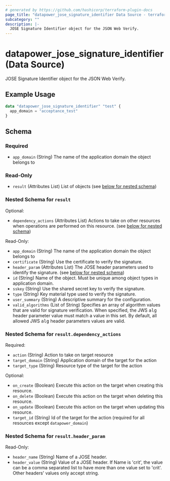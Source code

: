 ```yaml
---
# generated by https://github.com/hashicorp/terraform-plugin-docs
page_title: "datapower_jose_signature_identifier Data Source - terraform-provider-datapower"
subcategory: ""
description: |-
  JOSE Signature Identifier object for the JSON Web Verify.
---
```


# datapower_jose_signature_identifier (Data Source)

JOSE Signature Identifier object for the JSON Web Verify.

## Example Usage

```terraform
data "datapower_jose_signature_identifier" "test" {
  app_domain = "acceptance_test"
}
```

<!-- schema generated by tfplugindocs -->
## Schema

### Required

- `app_domain` (String) The name of the application domain the object belongs to

### Read-Only

- `result` (Attributes List) List of objects (see [below for nested schema](#nestedatt--result))

<a id="nestedatt--result"></a>
### Nested Schema for `result`

Optional:

- `dependency_actions` (Attributes List) Actions to take on other resources when operations are performed on this resource. (see [below for nested schema](#nestedatt--result--dependency_actions))

Read-Only:

- `app_domain` (String) The name of the application domain the object belongs to
- `certificate` (String) Use the certificate to verify the signature.
- `header_param` (Attributes List) The JOSE header parameters used to identify the signature. (see [below for nested schema](#nestedatt--result--header_param))
- `id` (String) Name of the object. Must be unique among object types in application domain.
- `sskey` (String) Use the shared secret key to verify the signature.
- `type` (String) Key material type used to verify the signature.
- `user_summary` (String) A descriptive summary for the configuration.
- `valid_algorithms` (List of String) Specifies an array of algorithm values that are valid for signature verification. When specified, the JWS <tt>alg</tt> header parameter value must match a value in this set. By default, all allowed JWS <tt>alg</tt> header parameters values are valid.

<a id="nestedatt--result--dependency_actions"></a>
### Nested Schema for `result.dependency_actions`

Required:

- `action` (String) Action to take on target resource
- `target_domain` (String) Application domain of the target for the action
- `target_type` (String) Resource type of the target for the action

Optional:

- `on_create` (Boolean) Execute this action on the target when creating this resource.
- `on_delete` (Boolean) Execute this action on the target when deleting this resource.
- `on_update` (Boolean) Execute this action on the target when updating this resource.
- `target_id` (String) Id of the target for the action (required for all resources except `datapower_domain`)


<a id="nestedatt--result--header_param"></a>
### Nested Schema for `result.header_param`

Read-Only:

- `header_name` (String) Name of a JOSE header.
- `header_value` (String) Value of a JOSE header. If Name is 'crit', the value can be a comma separated list to have more than one value set to 'crit'. Other headers' values only accept string.
